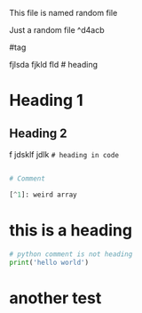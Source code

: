 
This file is named random file


Just a random file   ^d4acb

#tag

fjlsda fjkld fld # heading



# Heading 1

## Heading 2


f jdsklf jdlk `# heading in code`


```python

# Comment

[^1]: weird array

```



# this is a heading


```python
# python comment is not heading
print('hello world')
```


# another test
